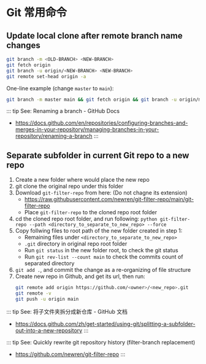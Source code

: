 # Git 常用命令

## Update local clone after remote branch name changes

```sh
git branch -m <OLD-BRANCH> <NEW-BRANCH>
git fetch origin
git branch -u origin/<NEW-BRANCH> <NEW-BRANCH>
git remote set-head origin -a
```

One-line example (change `master` to `main`):

```sh
git branch -m master main && git fetch origin && git branch -u origin/main main && git remote set-head origin -a
```

::: tip See: Renaming a branch - GitHub Docs
- https://docs.github.com/en/repositories/configuring-branches-and-merges-in-your-repository/managing-branches-in-your-repository/renaming-a-branch
:::


## Separate subfolder in current Git repo to a new repo

1. Create a new folder where would place the new repo
1. git clone the original repo under this folder
1. Download `git-filter-repo` from here: (Do not chagne its extension)
   * https://raw.githubusercontent.com/newren/git-filter-repo/main/git-filter-repo
   * Place `git-filter-repo` to the cloned repo root folder
1. cd the cloned repo root folder, and run following:
   `python git-filter-repo --path <directory_to_separate_to_new_repo> --force`
1. Copy follwing files to root path of the new folder created in step 1:
   * Remaining files under `<directory_to_separate_to_new_repo>`
   * `.git` directory in original repo root folder
   * Run `git status` in the new folder root, to check the git status
   * Run `git rev-list --count main` to check the commits count of separated directory
1. `git add .`, and commit the change as a re-organizing of file structure 
1. Create new repo in Github, and get its url, then run:
   ```sh
   git remote add origin https://github.com/<owner>/<new_repo>.git
   git remote -v
   git push -u origin main
   ```

::: tip See: 将子文件夹拆分成新仓库 - GitHub 文档
* https://docs.github.com/zh/get-started/using-git/splitting-a-subfolder-out-into-a-new-repository
:::

::: tip See: Quickly rewrite git repository history (filter-branch replacement)
* https://github.com/newren/git-filter-repo
:::
